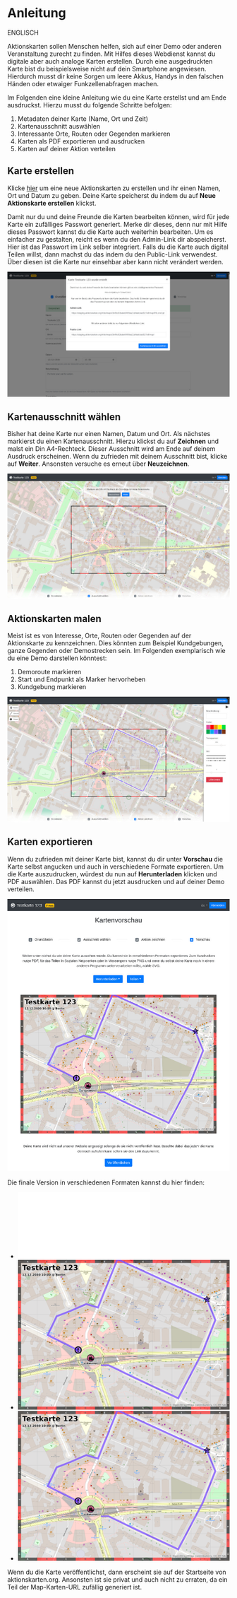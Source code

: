 Anleitung
=========

ENGLISCH

Aktionskarten sollen Menschen helfen, sich auf einer Demo oder anderen
Veranstaltung zurecht zu finden. Mit Hilfes dieses Webdienst kannst du digitale
aber auch analoge Karten erstellen. Durch eine ausgedruckten Karte bist du
beispielsweise nicht auf dein Smartphone angewiesen. Hierdurch musst dir keine
Sorgen um leere Akkus, Handys in den falschen Händen oder etwaiger
Funkzellenabfragen machen.

Im Folgenden eine kleine Anleitung wie du eine Karte erstellst und am Ende
ausdruckst. Hierzu musst du folgende Schritte befolgen:

1. Metadaten deiner Karte (Name, Ort und Zeit)
2. Kartenausschnitt auswählen
3. Interessante Orte, Routen oder Gegenden markieren
4. Karten als PDF exportieren und ausdrucken
5. Karten auf deiner Aktion verteilen


Karte erstellen
---------------

Klicke [hier](https://staging.aktionskarten.org/#/de/maps/new) um eine neue
Aktionskarten zu erstellen und ihr einen Namen, Ort und Datum zu geben. Deine
Karte speicherst du indem du auf **Neue Aktionskarte erstellen** klickst.

Damit nur du und deine Freunde die Karten bearbeiten können, wird für jede Karte
ein zufälliges Passwort generiert. Merke dir dieses, denn nur mit Hilfe dieses
Passwort kannst du die Karte auch weiterhin bearbeiten. Um es einfacher zu
gestalten, reicht es wenn du den Admin-Link dir abspeicherst. Hier ist das
Passwort im Link selber integriert. Falls du die Karte auch digital Teilen
willst, dann machst du das indem du den Public-Link verwendest. Über diesen
ist die Karte nur einsehbar aber kann nicht verändert werden.

![Create a map](imgs/howto_map_created.jpg)


Kartenausschnitt wählen
----------------------

Bisher hat deine Karte nur einen Namen, Datum und Ort. Als nächstes markierst
du einen Kartenausschnitt. Hierzu klickst du auf **Zeichnen** und malst ein Din
A4-Rechteck. Dieser Ausschnitt wird am Ende auf deinem Ausdruck erscheinen.
Wenn du zufrieden mit deinem Ausschnitt bist, klicke auf **Weiter**. Ansonsten
versuche es erneut über **Neuzeichnen**.

![Bounding box selected](imgs/howto_bbox_selected.jpg)


Aktionskarten malen
-------------------

Meist ist es von Interesse, Orte, Routen oder Gegenden auf der Aktionskarte zu
kennzeichnen. Dies könnten zum Beispiel Kundgebungen, ganze Gegenden oder
Demostrecken sein. Im Folgenden exemplarisch wie du eine Demo darstellen
könntest:

1. Demoroute markieren
2. Start und Endpunkt als Marker hervorheben
3. Kundgebung markieren

![Edit a map](imgs/howto_map_editing.jpg)


Karten exportieren
------------------

Wenn du zufrieden mit deiner Karte bist, kannst du dir unter **Vorschau** die
Karte selbst angucken und auch in verschiedene Formate exportieren. Um die
Karte auszudrucken, würdest du nun auf **Herunterladen** klicken und PDF
auswählen. Das PDF kannst du jetzt ausdrucken und auf deiner Demo verteilen.

![Preview a map](imgs/howto_map_preview.jpg)

Die finale Version in verschiedenen Formaten kannst du hier finden:

* ![PDF](imgs/final.pdf)
* ![PNG](imgs/final.png)
* ![SVG](imgs/final.svg)

Wenn du die Karte veröffentlichst, dann erscheint sie auf der Startseite von
aktionskarten.org. Ansonsten ist sie privat und auch nicht zu erraten, da ein
Teil der Map-Karten-URL zufällig generiert ist.
